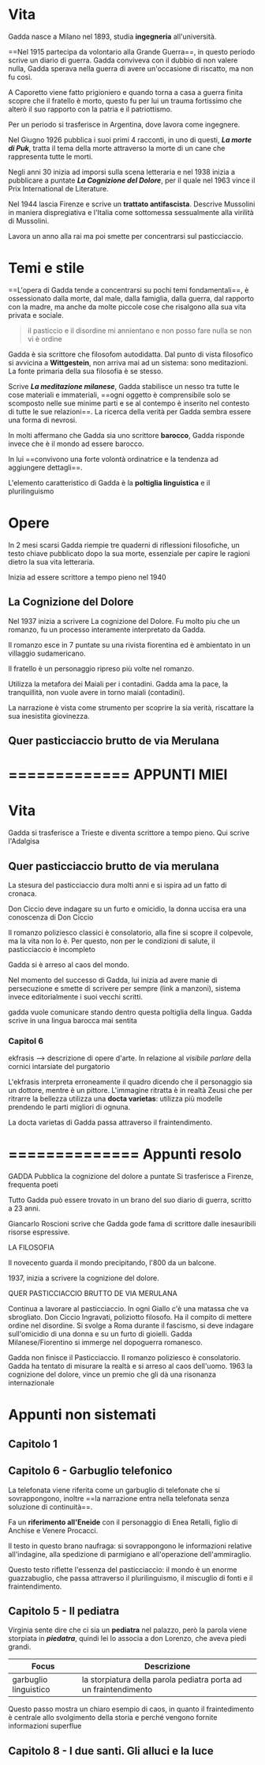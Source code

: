 # Vita
Gadda nasce a Milano nel 1893, studia **ingegneria** all'università.

==Nel 1915 partecipa da volontario alla Grande Guerra==, in questo periodo scrive un diario di guerra.
Gadda conviveva con il dubbio di non valere nulla, Gadda sperava nella guerra di avere un'occasione di riscatto, ma non fu così.

A Caporetto viene fatto prigioniero e quando torna a casa a guerra finita scopre che il fratello è morto, questo fu per lui un trauma fortissimo che alterò il suo rapporto con la patria e il patriottismo.

Per un periodo si trasferisce in Argentina, dove lavora come ingegnere.

Nel Giugno 1926 pubblica i suoi primi 4 racconti, in uno di questi, _**La morte di Puk**_, tratta il tema della morte attraverso la morte di un cane che rappresenta tutte le morti.

Negli anni 30 inizia ad imporsi sulla scena letteraria e nel 1938 inizia a pubblicare a puntate _**La Cognizione del Dolore**_, per il quale nel 1963 vince il Prix International de Literature.

Nel 1944 lascia Firenze e scrive un **trattato antifascista**. Descrive Mussolini in maniera dispregiativa e l'Italia come sottomessa sessualmente alla virilità di Mussolini.

Lavora un anno alla rai ma poi smette per concentrarsi sul pasticciaccio.

# Temi e stile
==L'opera di Gadda tende a concentrarsi su pochi temi fondamentali==, è ossessionato dalla morte, dal male, dalla famiglia, dalla guerra, dal rapporto con la madre, ma anche da molte piccole cose che risalgono alla sua vita privata e sociale.

> il pasticcio e il disordine mi annientano e non posso fare nulla se non vi è ordine

Gadda è sia scrittore che filosofom autodidatta.
Dal punto di vista filosofico si avvicina a **Wittgestein**, non arriva mai ad un sistema: sono meditazioni.
La fonte primaria della sua filosofia è se stesso.

Scrive _**La meditazione milanese**_, Gadda stabilisce un nesso tra tutte le cose materiali e immateriali, ==ogni oggetto è comprensibile solo se scomposto nelle sue minime parti e se al contempo è inserito nel contesto di tutte le sue relazioni==.
La ricerca della verità per Gadda sembra essere una forma di nevrosi.

In molti affermano che Gadda sia uno scrittore **barocco**, Gadda risponde invece che è il mondo ad essere barocco.

In lui ==convivono una forte volontà ordinatrice e la tendenza ad aggiungere dettagli==.

L'elemento caratteristico di Gadda è la **poltiglia linguistica** e il plurilinguismo

# Opere
In 2 mesi scarsi Gadda riempie tre quaderni di riflessioni filosofiche, un testo chiave pubblicato dopo la sua morte, essenziale per capire le ragioni dietro la sua vita letteraria.

Inizia ad essere scrittore a tempo pieno nel 1940

## La Cognizione del Dolore
Nel 1937 inizia a scrivere La cognizione del Dolore. Fu molto piu che un romanzo, fu un processo interamente interpretato da Gadda.

Il romanzo esce in 7 puntate su una rivista fiorentina ed è ambientato in un villaggio sudamericano.

Il fratello è un personaggio ripreso più volte nel romanzo.

Utilizza la metafora dei Maiali per i contadini. Gadda ama la pace, la tranquillità, non vuole avere in torno maiali (contadini).

La narrazione è vista come strumento per scoprire la sia verità, riscattare la sua inesistita giovinezza.

## Quer pasticciaccio brutto de via Merulana

=============
APPUNTI MIEI
============
# Vita

Gadda si trasferisce a Trieste e diventa scrittore a tempo pieno. Qui scrive l'Adalgisa

## Quer pasticciaccio brutto de via merulana
La stesura del pasticciaccio dura molti anni e si ispira ad un fatto di cronaca.

Don Ciccio deve indagare su un furto e omicidio, la donna uccisa era una conoscenza di Don Ciccio

Il romanzo poliziesco classici è consolatorio, alla fine si scopre il colpevole, ma la vita non lo è. Per questo, non per le condizioni di salute, il pasticciaccio è incompleto

Gadda si è arreso al caos del mondo.

Nel momento del successo di Gadda, lui inizia ad avere manie di persecuzione e smette di scrivere per sempre (link a manzoni), sistema invece editorialmente i suoi vecchi scritti.

gadda vuole comunicare stando dentro questa poltiglia della lingua. Gadda scrive in una lingua barocca mai sentita

### Capitol 6
ekfrasis --> descrizione di opere d'arte. In relazione al *visibile parlare* della cornici intarsiate del purgatorio

L'ekfrasis interpreta erroneamente il quadro dicendo che il personaggio sia un dottore, mentre è un pittore.
L'immagine ritratta è in realtà Zeusi che per ritrarre la bellezza utilizza una **docta varietas**: utilizza più modelle prendendo le parti migliori di ognuna.

La docta varietas di Gadda passa attraverso il fraintendimento.

==============
Appunti resolo
==============

GADDA
Pubblica la cognizione del dolore a puntate
Si trasferisce a Firenze, frequenta poeti

Tutto Gadda può essere trovato in un brano del suo diario di guerra, scritto a 23 anni.

Giancarlo Roscioni scrive che Gadda gode fama di scrittore dalle inesauribili risorse espressive.

LA FILOSOFIA

Il novecento guarda il mondo precipitando, l'800 da un balcone.

1937, inizia a scrivere la cognizione del dolore. 

QUER PASTICCIACCIO BRUTTO DE VIA MERULANA

Continua a lavorare al pasticciaccio. In ogni Giallo c'è una matassa che va sbrogliato.
Don Ciccio Ingravati, poliziotto filosofo. Ha il compito di mettere ordine nel disordine.
Si svolge a Roma durante il fascismo, si deve indagare sull'omicidio di una donna e su un furto di gioielli.
Gadda Milanese/Fiorentino si immerge nel dopoguerra romanesco. 

Gadda non finisce il Pasticciaccio. Il romanzo poliziesco è consolatorio. Gadda ha tentato di misurare la realtà e si arreso al caos dell'uomo.
1963 la cognizione del dolore, vince un premio che gli dà una risonanza internazionale


Appunti non sistemati
=====================

## Capitolo 1

## Capitolo 6 - Garbuglio telefonico
La telefonata viene riferita come un garbuglio di telefonate che si sovrappongono, inoltre ==la narrazione entra nella telefonata senza soluzione di continuità==.

Fa un **riferimento all'Eneide** con il personaggio di Enea Retalli, figlio di Anchise e Venere Procacci.

Il testo in questo brano naufraga: si sovrappongono le informazioni relative all'indagine, alla spedizione di parmigiano e all'operazione dell'ammiraglio.

Questo testo riflette l'essenza del pasticciaccio: il mondo è un enorme guazzabuglio, che passa attraverso il plurilinguismo, il miscuglio di fonti e il fraintendimento.

## Capitolo 5 - Il pediatra
Virginia sente dire che ci sia un **pediatra** nel palazzo, però la parola viene storpiata in _**piedatra**_, quindi lei lo associa a don Lorenzo, che aveva piedi grandi.

| Focus | Descrizione |
| ----- | ----------- |
| garbuglio linguistico | la storpiatura della parola pediatra porta ad un fraintendimento |

Questo passo mostra un chiaro esempio di caos, in quanto il fraintedimento è centrale allo svolgimento della storia e perché vengono fornite informazioni superflue 

## Capitolo 8 - I due santi. Gli alluci e la luce

